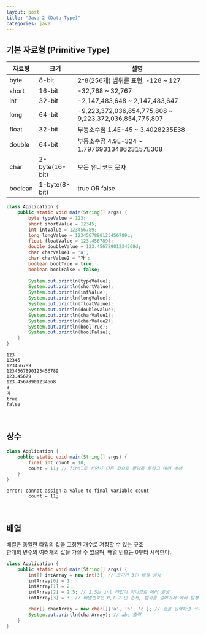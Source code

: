 ```yaml
---
layout: post  
title: "Java-2 (Data Type)"  
categories: java
---
```


## 기본 자료형 (Primitive Type)

|자료형|크기|설명|
|---|---|---|
|byte|8-bit| 2^8(256개) 범위를 표현, -128 ~ 127|
|short|16-bit| -32,768 ~ 32,767|
|int|32-bit| -2,147,483,648 ~ 2,147,483,647|
|long|64-bit| -9,223,372,036,854,775,808 ~ 9,223,372,036,854,775,807|
|float|32-bit| 부동소수점 1.4E-45 ~ 3.4028235E38|
|double|64-bit| 부동소수점 4.9E-324 ~ 1.7976931348623157E308|
|char|2-byte(16-bit)| 모든 유니코드 문자|
|boolean|1-byte(8-bit)| true OR false|

```java
class Application {
    public static void main(String[] args) {
        byte typeValue = 123;
        short shortValue = 12345;
        int intValue = 123456789;
        long longValue = 1234567890123456789L;
        float floatValue = 123.456789f;
        double doubleValue = 123.45678901234568d;
        char charValue1 = 'a';
        char charValue2 = '가';
        boolean boolTrue = true;
        boolean boolFalse = false;
        
        System.out.println(typeValue);
        System.out.println(shortValue);
        System.out.println(intValue);
        System.out.println(longValue);
        System.out.println(floatValue);
        System.out.println(doubleValue);
        System.out.println(charValue1);
        System.out.println(charValue2);
        System.out.println(boolTrue);
        System.out.println(boolFalse);
    }
}
```
```
123
12345
123456789
1234567890123456789
123.45679
123.45678901234568
a
가
true
false
```

<br/>

## 상수 

```java
class Application {
    public static void main(String[] args) {
        final int count = 10;
        count = 11; // final로 선언시 다른 값으로 할당을 못하고 에러 발생
    }
}
```
```
error: cannot assign a value to final variable count
        count = 11;
```

<br/>

## 배열 

배열은 동일한 타입의 값을 고정된 개수로 저장할 수 있는 구조  
한개의 변수의 여러개의 값을 가질 수 있으며, 배열 번호는 0부터 시작한다. 

```java
class Application {
    public static void main(String[] args) {
        int[] intArray = new int[3]; // 크기가 3인 배열 생성
        intArray[0] = 1;
        intArray[1] = 2;
        intArray[2] = 2.5; // 2.5는 int 타입이 아니므로 에러 발생
        intArray[3] = 3; // 배열번호는 0,1,2 만 존재, 범위를 넘어가서 에러 발생

        char[] charArray = new char[]{'a', 'b', 'c'}; // 값을 입력하면 크기가 자동으로 설정
        System.out.println(charArray); // abc 출력
    }
}
```
